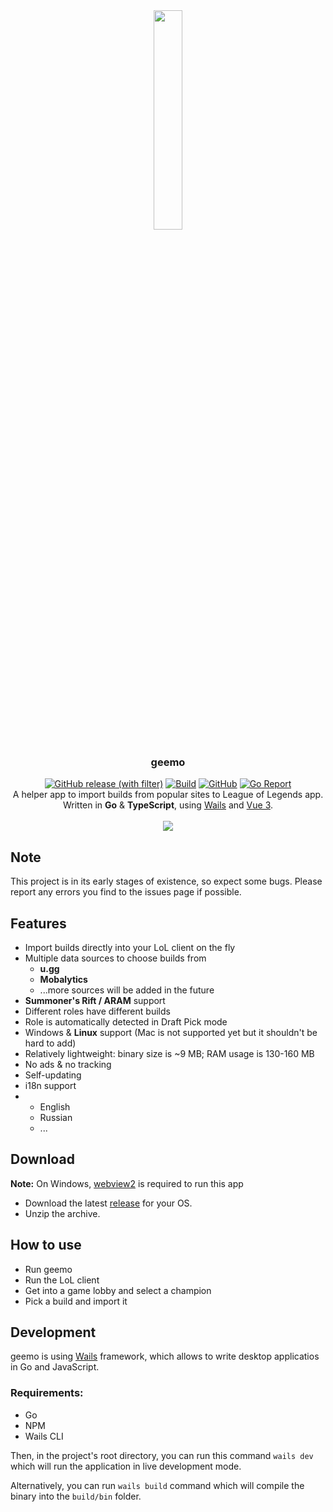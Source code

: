 <div align="center" style="text-align: center">
  <img src="https://geemo.app/appicon.png" height="30%" width="30%"/>
  <h3><strong>geemo</strong></h3>
  <div>
    <a href="https://github.com/Nitamet/geemo/releases/latest"><img alt="GitHub release (with filter)" src="https://img.shields.io/github/v/release/Nitamet/geemo?style=for-the-badge&logo=github"></a>
    <a href="https://github.com/Nitamet/geemo/actions/workflows/release-app.yaml"><img alt="Build" src="https://img.shields.io/github/actions/workflow/status/Nitamet/geemo/release-app.yaml?style=for-the-badge&logo=github"/></a>
    <a href="https://github.com/Nitamet/geemo/blob/main/LICENSE"><img alt="GitHub" src="https://img.shields.io/github/license/Nitamet/geemo?style=for-the-badge&logo=github"></a>
    <a href="https://goreportcard.com/badge/github.com/Nitamet/geemo"><img alt="Go Report" src="https://goreportcard.com/badge/github.com/Nitamet/geemo?style=for-the-badge"></a>
  </div>
  A helper app to import builds from popular sites to League of Legends app.
  <br/>
  Written in <strong>Go</strong> & <strong>TypeScript</strong>, using <a href="https://github.com/wailsapp/wails">Wails</a> and <a href="https://vuejs.org/">Vue 3</a>.
  <br/>
  <br/>
  <img src="https://geemo.app/app.png"/>
</div>

## Note 
This project is in its early stages of existence, so expect some bugs. Please report any errors you find to the issues page if possible.

## Features
- Import builds directly into your LoL client on the fly
- Multiple data sources to choose builds from
  - __u.gg__
  - __Mobalytics__
  - ...more sources will be added in the future
- __Summoner's Rift / ARAM__ support
- Different roles have different builds
- Role is automatically detected in Draft Pick mode
- Windows & __Linux__ support (Mac is not supported yet but it shouldn't be hard to add)
- Relatively lightweight: binary size is ~9 MB; RAM usage is 130-160 MB
- No ads & no tracking
- Self-updating
- i18n support
- - English
  - Russian
  - ...

 ## Download
 __Note:__ On Windows, [webview2](https://developer.microsoft.com/en-us/microsoft-edge/webview2/#download-section) is required to run this app
 - Download the latest [release](https://github.com/Nitamet/geemo/releases/latest) for your OS.
 - Unzip the archive.

## How to use
 - Run geemo
 - Run the LoL client
 - Get into a game lobby and select a champion
 - Pick a build and import it

## Development
geemo is using [Wails](https://github.com/wailsapp/wails) framework, which allows to write desktop applicatios in Go and JavaScript.

### Requirements:
- Go
- NPM
- Wails CLI

Then, in the project's root directory, you can run this command
```wails dev```
which will run the application in live development mode.

Alternatively, you can run ```wails build``` command which will compile the binary into the ```build/bin``` folder.

